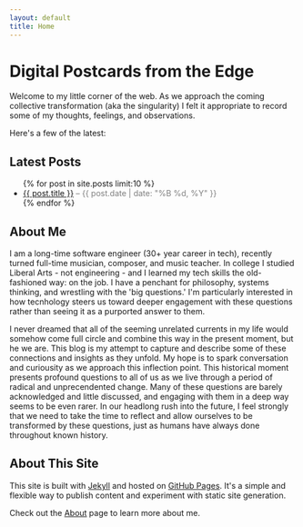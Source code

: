 ```yaml
---
layout: default
title: Home
---
```


# Digital Postcards from the Edge

Welcome to my little corner of the web. As we approach the coming collective transformation (aka the singularity) I felt it appropriate to record some of my thoughts, feelings, and observations. 

Here's a few of the latest:

## Latest Posts

<ul>
  {% for post in site.posts limit:10 %}
    <li>
      <a href="{{ post.url }}">{{ post.title }}</a>
      <span style="color: gray;"> – {{ post.date | date: "%B %d, %Y" }}</span>
    </li>
  {% endfor %}
</ul>

## About Me

I am a long-time software engineer (30+ year career in tech), recently turned full-time musician, composer, and music teacher. In college I studied Liberal Arts - not engineering - and I learned my tech skills the old-fashioned way: on the job. I have a penchant for philosophy, systems thinking, and wrestling with the 'big questions.' I'm particularly interested in how tecnhology steers us toward deeper engagement with these questions rather than seeing it as a purported answer to them. 

I never dreamed that all of the seeming unrelated currents in my life would somehow come full circle and combine this way in the present moment, but he we are. This blog is my attempt to capture and describe some of these connections and insights as they unfold. My hope is to spark conversation and curiousity as we approach this inflection point. This historical moment presents profound questions to all of us as we live through a period of radical and unprecendented change. Many of these questions are barely acknowledged and little discussed, and engaging with them in a deep way seems to be even rarer. In our headlong rush into the future, I feel strongly that we need to take the time to reflect and allow ourselves to be transformed by these questions, just as humans have always done throughout known history.  

## About This Site

This site is built with [Jekyll](https://jekyllrb.com/) and hosted on [GitHub Pages](https://pages.github.com/). It's a simple and flexible way to publish content and experiment with static site generation.

Check out the [About](/about.markdown) page to learn more about me.
